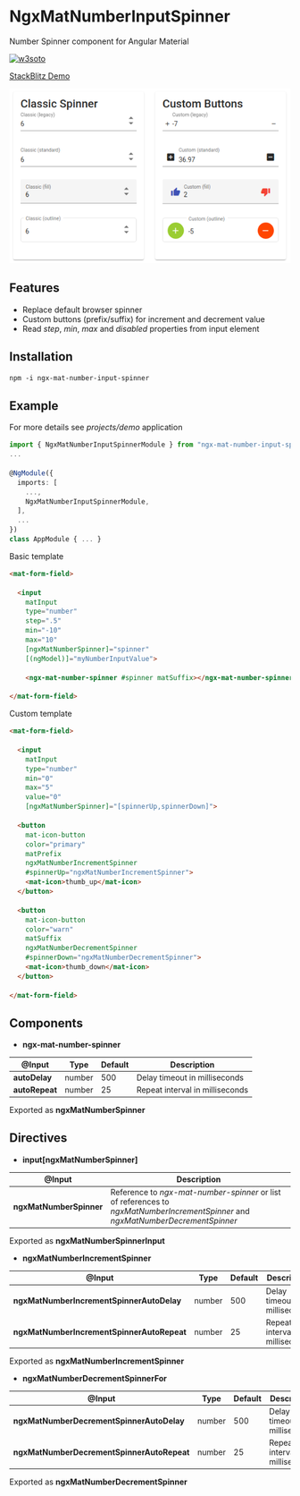 # NgxMatNumberInputSpinner

Number Spinner component for Angular Material

[![w3soto](https://circleci.com/gh/w3soto/ngx-mat-number-input-spinner.svg?style=svg)](https://circleci.com/gh/w3soto/ngx-mat-number-input-spinner)

[StackBlitz Demo](https://stackblitz.com/edit/angular-ivy-ebi2rm)

![Screenshot](https://raw.githubusercontent.com/w3soto/ngx-mat-number-input-spinner/master/screenshot.png "Screenshot")

## Features
* Replace default browser spinner 
* Custom buttons (prefix/suffix) for increment and decrement value 
* Read *step*, *min*, *max* and *disabled* properties from input element

## Installation
```shell
npm -i ngx-mat-number-input-spinner
```

## Example

For more details see *projects/demo* application

```typescript
import { NgxMatNumberInputSpinnerModule } from "ngx-mat-number-input-spinner";
...

@NgModule({
  imports: [
    ...,
    NgxMatNumberInputSpinnerModule,
  ],
  ...
})
class AppModule { ... }

```

Basic template 
```html
<mat-form-field>
  
  <input
    matInput
    type="number"
    step=".5"
    min="-10"
    max="10"
    [ngxMatNumberSpinner]="spinner"
    [(ngModel)]="myNumberInputValue">

    <ngx-mat-number-spinner #spinner matSuffix></ngx-mat-number-spinner>
    
</mat-form-field>
```

Custom template 
```html
<mat-form-field>
  
  <input 
    matInput 
    type="number" 
    min="0" 
    max="5" 
    value="0"
    [ngxMatNumberSpinner]="[spinnerUp,spinnerDown]">
    
  <button 
    mat-icon-button 
    color="primary" 
    matPrefix 
    ngxMatNumberIncrementSpinner
    #spinnerUp="ngxMatNumberIncrementSpinner">
    <mat-icon>thumb_up</mat-icon>
  </button>
  
  <button 
    mat-icon-button 
    color="warn" 
    matSuffix 
    ngxMatNumberDecrementSpinner
    #spinnerDown="ngxMatNumberDecrementSpinner">
    <mat-icon>thumb_down</mat-icon>
  </button>
  
</mat-form-field>
```

## Components
 
* **ngx-mat-number-spinner**

| @Input | Type | Default | Description |
| ------ | ---- | ------- | ----------- |
| **autoDelay** | number | 500 | Delay timeout in milliseconds |
| **autoRepeat** | number | 25 | Repeat interval in milliseconds |

Exported as **ngxMatNumberSpinner**

## Directives 

* **input[ngxMatNumberSpinner]**

| @Input | Description |
| ------ | ----------- |
| **ngxMatNumberSpinner** | Reference to *ngx-mat-number-spinner* or list of references to *ngxMatNumberIncrementSpinner* and *ngxMatNumberDecrementSpinner* |

Exported as **ngxMatNumberSpinnerInput**


* **ngxMatNumberIncrementSpinner**

| @Input | Type | Default | Description |
| ------ | ---- | ------- | ----------- |
| **ngxMatNumberIncrementSpinnerAutoDelay** | number | 500 | Delay timeout in milliseconds |
| **ngxMatNumberIncrementSpinnerAutoRepeat** | number | 25 | Repeat interval in milliseconds |

Exported as **ngxMatNumberIncrementSpinner**

* **ngxMatNumberDecrementSpinnerFor**

| @Input | Type | Default | Description |
| ------ | ---- | ------- | ----------- |
| **ngxMatNumberDecrementSpinnerAutoDelay** | number | 500 | Delay timeout in milliseconds |
| **ngxMatNumberDecrementSpinnerAutoRepeat** | number | 25 | Repeat interval in milliseconds |

Exported as **ngxMatNumberDecrementSpinner**
